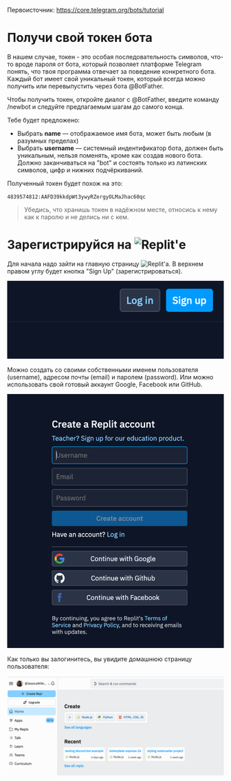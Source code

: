 Первоисточник: https://core.telegram.org/bots/tutorial

# Получи свой токен бота

В нашем случае, токен - это особая последовательность символов, что-то вроде пароля от бота, который позволяет платформе Telegram понять, что твоя программа отвечает за поведение конкретного бота. Каждый бот имеет свой уникальный токен, который всегда можно получить или перевыпустить через бота @BotFather.

Чтобы получить токен, откройте диалог с @BotFather, введите команду /newbot и следуйте предлагаемым шагам до самого конца.

Тебе будет предложено:

 - Выбрать **name** — отображаемое имя бота, может быть любым (в разумных пределах)
 - Выбрать **username** — системный индентификатор бота, должен быть уникальным, нельзя поменять, кроме как создав нового бота. Должно заканчиваться на "bot" и состоять только из латинских символов, цифр и нижних подчёркиваний.

Полученный токен будет похож на это:
```
4839574812:AAFD39kkdpWt3ywyRZergyOLMaJhac60qc
```

> Убедись, что хранишь токен в надёжном месте, относись к нему как к паролю и не делись ни с кем.

# Зарегистрируйся на ![Replit'е](https://replit.com)
Для начала надо зайти на главную страницу ![Replit'а](https://replit.com). В верхнем правом углу будет кнопка "Sign Up" (зарегистрироваться).

![](signup.png)

Можно создать со своими собственными именем пользователя (username), адресом почты (email) и паролем (password). Или можно использовать свой готовый аккаунт Google, Facebook или GitHub.

![](signup2.png)

Как только вы залогинитесь, вы увидите домашнюю страницу пользователя:

![](signup3.png)

